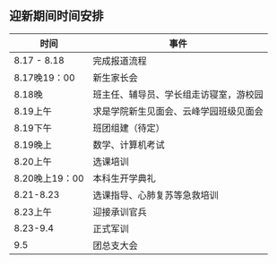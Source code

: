 ## 迎新期间时间安排

时间     | 事件
-------- | -----
8.17 - 8.18  | 完成报道流程
8.17晚19：00 | 新生家长会
8.18晚  | 班主任、辅导员、学长组走访寝室，游校园
8.19上午  | 求是学院新生见面会、云峰学园班级见面会
8.19下午 | 班团组建（待定）
8.19晚上 | 数学、计算机考试
8.20上午 | 选课培训
8.20晚上19：00 | 本科生开学典礼 
8.21-8.23| 选课指导、心肺复苏等急救培训
8.23上午 | 迎接承训官兵
8.23-9.4 | 正式军训
9.5 | 团总支大会


